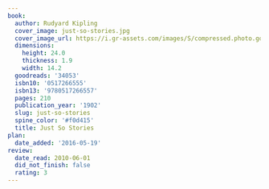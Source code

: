 ```yaml
---
book:
  author: Rudyard Kipling
  cover_image: just-so-stories.jpg
  cover_image_url: https://i.gr-assets.com/images/S/compressed.photo.goodreads.com/books/1546075870l/34053._SX98_.jpg
  dimensions:
    height: 24.0
    thickness: 1.9
    width: 14.2
  goodreads: '34053'
  isbn10: '0517266555'
  isbn13: '9780517266557'
  pages: 210
  publication_year: '1902'
  slug: just-so-stories
  spine_color: '#f0d415'
  title: Just So Stories
plan:
  date_added: '2016-05-19'
review:
  date_read: 2010-06-01
  did_not_finish: false
  rating: 3
---
```

